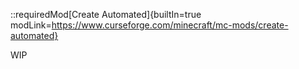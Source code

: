 ::requiredMod[Create Automated]{builtIn=true modLink=https://www.curseforge.com/minecraft/mc-mods/create-automated}

WIP
